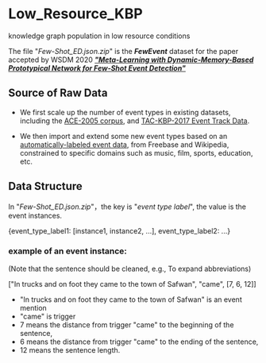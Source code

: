 # Low_Resource_KBP
knowledge graph population in low resource conditions


The file "*Few-Shot_ED.json.zip*" is the ***FewEvent*** dataset for the paper accepted by WSDM 2020 ***["Meta-Learning with Dynamic-Memory-Based Prototypical Network for Few-Shot Event Detection"](https://arxiv.org/abs/1910.11621)***


## Source of Raw Data
* We first scale up the number of event types in existing datasets, including the [ACE-2005 corpus](http://projects.ldc.upenn.edu/ace/), and [TAC-KBP-2017 Event Track Data](https://tac.nist.gov/2017/KBP/Event/index.html).

* We then import and extend some new event types based on an [automatically-labeled event data](https://github.com/acl2017submission/event-data), from Freebase and Wikipedia, constrained to specific domains such as music, film, sports, education, etc.

## Data Structure
In "*Few-Shot_ED.json.zip*"，the key is "*event type label*", the value is the event instances.

{event_type_label1: \[instance1, instance2, ...\], event_type_label2: ...}

### example of an event instance: 
(Note that the sentence should be cleaned, e.g., To expand abbreviations)

\["In trucks and on foot they came to the town of Safwan", "came", \[7, 6, 12\]\] 

* "In trucks and on foot they came to the town of Safwan" is an event mention
* "came" is trigger
* 7 means the distance from trigger "came" to the beginning of the sentence, 
* 6 means the distance from trigger "came" to the ending of the sentence, 
* 12 means the sentence length.


